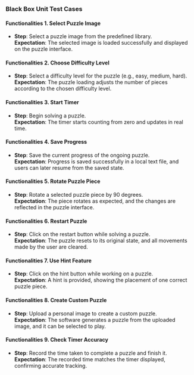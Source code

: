 ### Black Box Unit Test Cases  

#### Functionalities 1. Select Puzzle Image  
- **Step**: Select a puzzle image from the predefined library.  
  **Expectation**: The selected image is loaded successfully and displayed on the puzzle interface.  

#### Functionalities 2. Choose Difficulty Level  
- **Step**: Select a difficulty level for the puzzle (e.g., easy, medium, hard).  
  **Expectation**: The puzzle loading adjusts the number of pieces according to the chosen difficulty level.  

#### Functionalities 3. Start Timer  
- **Step**: Begin solving a puzzle.  
  **Expectation**: The timer starts counting from zero and updates in real time.  

#### Functionalities 4. Save Progress  
- **Step**: Save the current progress of the ongoing puzzle.  
  **Expectation**: Progress is saved successfully in a local text file, and users can later resume from the saved state.  

#### Functionalities 5. Rotate Puzzle Piece  
- **Step**: Rotate a selected puzzle piece by 90 degrees.  
  **Expectation**: The piece rotates as expected, and the changes are reflected in the puzzle interface.  

#### Functionalities 6. Restart Puzzle  
- **Step**: Click on the restart button while solving a puzzle.  
  **Expectation**: The puzzle resets to its original state, and all movements made by the user are cleared.  

#### Functionalities 7. Use Hint Feature  
- **Step**: Click on the hint button while working on a puzzle.  
  **Expectation**: A hint is provided, showing the placement of one correct puzzle piece.  

#### Functionalities 8. Create Custom Puzzle  
- **Step**: Upload a personal image to create a custom puzzle.  
  **Expectation**: The software generates a puzzle from the uploaded image, and it can be selected to play.  

#### Functionalities 9. Check Timer Accuracy  
- **Step**: Record the time taken to complete a puzzle and finish it.  
  **Expectation**: The recorded time matches the timer displayed, confirming accurate tracking.  